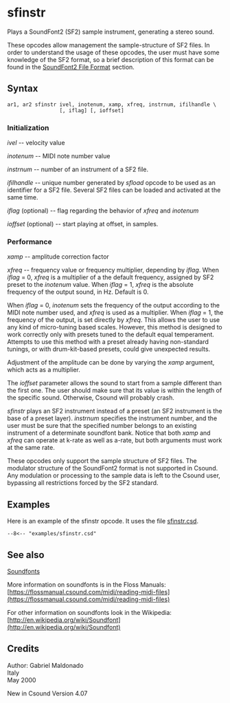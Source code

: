 <!--
id:sfinstr
category:Signal Generators:Sample Playback
-->
# sfinstr
Plays a SoundFont2 (SF2) sample instrument, generating a stereo sound.

These opcodes allow management the sample-structure of SF2 files. In order to understand the usage of these opcodes, the user must have some knowledge of the SF2 format, so a brief description of this format can be found in the [SoundFont2 File Format](../../siggen/sample) section.

## Syntax
``` csound-orc
ar1, ar2 sfinstr ivel, inotenum, xamp, xfreq, instrnum, ifilhandle \
                 [, iflag] [, ioffset]
```

### Initialization

_ivel_ -- velocity value

_inotenum_ -- MIDI note number value

_instrnum_ -- number of an instrument of a SF2 file.

_ifilhandle_ -- unique number generated by _sfload_ opcode to be used as an identifier for a SF2 file. Several SF2 files can be loaded and activated at the same time.

_iflag_ (optional) -- flag regarding the behavior of _xfreq_ and _inotenum_

_ioffset_ (optional) -- start playing at offset, in samples.

### Performance

_xamp_ -- amplitude correction factor

_xfreq_ -- frequency value or frequency multiplier, depending by _iflag_. When _iflag_ = 0, _xfreq_ is a multiplier of a the default frequency, assigned by SF2 preset to the _inotenum_ value. When _iflag_ = 1, _xfreq_ is the absolute frequency of the output sound, in Hz. Default is 0.

When _iflag_ = 0, _inotenum_ sets the frequency of the output according to the MIDI note number used, and _xfreq_ is used as a multiplier. When _iflag_ = 1, the frequency of the output, is set directly by _xfreq_. This allows the user to use any kind of micro-tuning based scales. However, this method is designed to work correctly only with presets tuned to the default equal temperament. Attempts to use this method with a preset already having non-standard tunings, or with drum-kit-based presets, could give unexpected results.

Adjustment of the amplitude can be done by varying the _xamp_ argument, which acts as a multiplier.

The _ioffset_ parameter allows the sound to start from a sample different than the first one. The user should make sure that its value is within the length of the specific sound. Otherwise, Csound will probably crash.

_sfinstr_ plays an SF2 instrument instead of a preset (an SF2 instrument is the base of a preset layer). _instrnum_ specifies the instrument number, and the user must be sure that the specified number belongs to an existing instrument of a determinate soundfont bank. Notice that both _xamp_ and _xfreq_ can operate at k-rate as well as a-rate, but both arguments must work at the same rate.

These opcodes only support the sample structure of SF2 files. The modulator structure of the SoundFont2 format is not supported in Csound. Any modulation or processing to the sample data is left to the Csound user, bypassing all restrictions forced by the SF2 standard.

## Examples

Here is an example of the sfinstr opcode. It uses the file [sfinstr.csd](../../examples/sfinstr.csd).

``` csound-csd title="Example of the sfinstr opcode." linenums="1"
--8<-- "examples/sfinstr.csd"
```

## See also

[Soundfonts](../../siggen/sample)

More information on soundfonts is in the Floss Manuals: [https://flossmanual.csound.com/midi/reading-midi-files](https://flossmanual.csound.com/midi/reading-midi-files)

For other information on soundfonts look in the Wikipedia: [http://en.wikipedia.org/wiki/Soundfont](http://en.wikipedia.org/wiki/Soundfont)

## Credits

Author: Gabriel Maldonado<br>
Italy<br>
May 2000<br>

New in Csound Version 4.07
